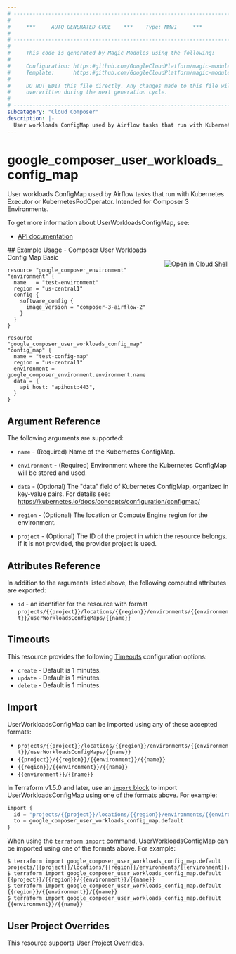 ```yaml
---
# ----------------------------------------------------------------------------
#
#     ***     AUTO GENERATED CODE    ***    Type: MMv1     ***
#
# ----------------------------------------------------------------------------
#
#     This code is generated by Magic Modules using the following:
#
#     Configuration: https:#github.com/GoogleCloudPlatform/magic-modules/tree/main/mmv1/products/composer/UserWorkloadsConfigMap.yaml
#     Template:      https:#github.com/GoogleCloudPlatform/magic-modules/tree/main/mmv1/templates/terraform/resource.html.markdown.tmpl
#
#     DO NOT EDIT this file directly. Any changes made to this file will be
#     overwritten during the next generation cycle.
#
# ----------------------------------------------------------------------------
subcategory: "Cloud Composer"
description: |-
  User workloads ConfigMap used by Airflow tasks that run with Kubernetes Executor or KubernetesPodOperator.
---
```


# google_composer_user_workloads_config_map

User workloads ConfigMap used by Airflow tasks that run with Kubernetes Executor or KubernetesPodOperator.
Intended for Composer 3 Environments.


To get more information about UserWorkloadsConfigMap, see:

* [API documentation](https://cloud.google.com/composer/docs/reference/rest/v1/projects.locations.environments.userWorkloadsConfigMaps)

<div class = "oics-button" style="float: right; margin: 0 0 -15px">
  <a href="https://console.cloud.google.com/cloudshell/open?cloudshell_git_repo=https%3A%2F%2Fgithub.com%2Fterraform-google-modules%2Fdocs-examples.git&cloudshell_image=gcr.io%2Fcloudshell-images%2Fcloudshell%3Alatest&cloudshell_print=.%2Fmotd&cloudshell_tutorial=.%2Ftutorial.md&cloudshell_working_dir=composer_user_workloads_config_map_basic&open_in_editor=main.tf" target="_blank">
    <img alt="Open in Cloud Shell" src="//gstatic.com/cloudssh/images/open-btn.svg" style="max-height: 44px; margin: 32px auto; max-width: 100%;">
  </a>
</div>
## Example Usage - Composer User Workloads Config Map Basic


```hcl
resource "google_composer_environment" "environment" {
  name   = "test-environment"
  region = "us-central1"
  config {
    software_config {
      image_version = "composer-3-airflow-2"
    }
  }
}

resource "google_composer_user_workloads_config_map" "config_map" {
  name = "test-config-map"
  region = "us-central1"
  environment = google_composer_environment.environment.name
  data = {
    api_host: "apihost:443",
  }
}
```

## Argument Reference

The following arguments are supported:


* `name` -
  (Required)
  Name of the Kubernetes ConfigMap.

* `environment` -
  (Required)
  Environment where the Kubernetes ConfigMap will be stored and used.


* `data` -
  (Optional)
  The "data" field of Kubernetes ConfigMap, organized in key-value pairs.
  For details see: https://kubernetes.io/docs/concepts/configuration/configmap/

* `region` -
  (Optional)
  The location or Compute Engine region for the environment.

* `project` - (Optional) The ID of the project in which the resource belongs.
    If it is not provided, the provider project is used.



## Attributes Reference

In addition to the arguments listed above, the following computed attributes are exported:

* `id` - an identifier for the resource with format `projects/{{project}}/locations/{{region}}/environments/{{environment}}/userWorkloadsConfigMaps/{{name}}`


## Timeouts

This resource provides the following
[Timeouts](https://developer.hashicorp.com/terraform/plugin/sdkv2/resources/retries-and-customizable-timeouts) configuration options:

- `create` - Default is 1 minutes.
- `update` - Default is 1 minutes.
- `delete` - Default is 1 minutes.

## Import


UserWorkloadsConfigMap can be imported using any of these accepted formats:

* `projects/{{project}}/locations/{{region}}/environments/{{environment}}/userWorkloadsConfigMaps/{{name}}`
* `{{project}}/{{region}}/{{environment}}/{{name}}`
* `{{region}}/{{environment}}/{{name}}`
* `{{environment}}/{{name}}`


In Terraform v1.5.0 and later, use an [`import` block](https://developer.hashicorp.com/terraform/language/import) to import UserWorkloadsConfigMap using one of the formats above. For example:

```tf
import {
  id = "projects/{{project}}/locations/{{region}}/environments/{{environment}}/userWorkloadsConfigMaps/{{name}}"
  to = google_composer_user_workloads_config_map.default
}
```

When using the [`terraform import` command](https://developer.hashicorp.com/terraform/cli/commands/import), UserWorkloadsConfigMap can be imported using one of the formats above. For example:

```
$ terraform import google_composer_user_workloads_config_map.default projects/{{project}}/locations/{{region}}/environments/{{environment}}/userWorkloadsConfigMaps/{{name}}
$ terraform import google_composer_user_workloads_config_map.default {{project}}/{{region}}/{{environment}}/{{name}}
$ terraform import google_composer_user_workloads_config_map.default {{region}}/{{environment}}/{{name}}
$ terraform import google_composer_user_workloads_config_map.default {{environment}}/{{name}}
```

## User Project Overrides

This resource supports [User Project Overrides](https://registry.terraform.io/providers/hashicorp/google/latest/docs/guides/provider_reference#user_project_override).
